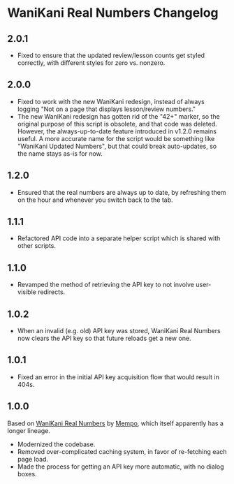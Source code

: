 # WaniKani Real Numbers Changelog

## 2.0.1

* Fixed to ensure that the updated review/lesson counts get styled correctly, with different styles for zero vs. nonzero.

## 2.0.0

* Fixed to work with the new WaniKani redesign, instead of always logging "Not on a page that displays lesson/review numbers."
* The new WaniKani redesign has gotten rid of the "42+" marker, so the original purpose of this script is obsolete, and that code was deleted. However, the always-up-to-date feature introduced in v1.2.0 remains useful. A more accurate name for the script would be something like "WaniKani Updated Numbers", but that could break auto-updates, so the name stays as-is for now.

## 1.2.0

* Ensured that the real numbers are always up to date, by refreshing them on the hour and whenever you switch back to the tab.

## 1.1.1

* Refactored API code into a separate helper script which is shared with other scripts.

## 1.1.0

* Revamped the method of retrieving the API key to not involve user-visible redirects.

## 1.0.2

* When an invalid (e.g. old) API key was stored, WaniKani Real Numbers now clears the API key so that future reloads get a new one.

## 1.0.1

* Fixed an error in the initial API key acquisition flow that would result in 404s.

## 1.0.0

Based on [WaniKani Real Numbers](https://greasyfork.org/en/scripts/11244-wanikani-real-numbers) by [Mempo](https://greasyfork.org/en/users/13665-mempo), which itself apparently has a longer lineage.

* Modernized the codebase.
* Removed over-complicated caching system, in favor of re-fetching each page load.
* Made the process for getting an API key more automatic, with no dialog boxes.
